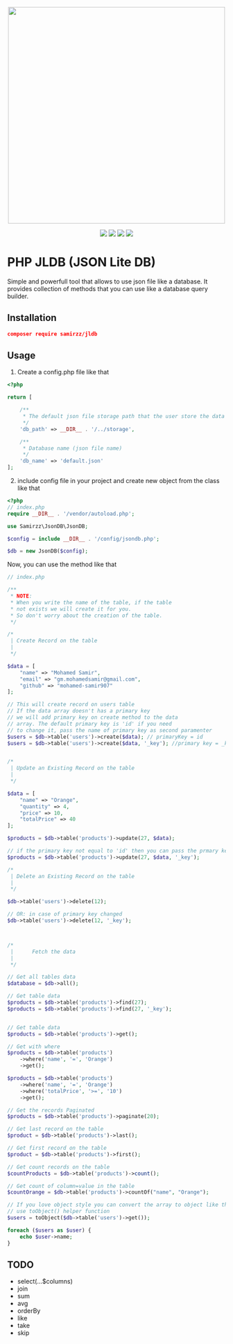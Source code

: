 <p align="center"><img src="https://repository-images.githubusercontent.com/232873829/e2c45600-33b0-11ea-941f-ba319f2d3c52" width="500"/></p>
<p align="center">
<a href="https://github.styleci.io/repos/232873829"><img src="https://github.styleci.io/repos/232873829/shield?branch=master" /></a>
<a href="https://packagist.org/packages/samirzz/jldb"><img src="https://img.shields.io/packagist/php-v/samirzz/jldb?label=php&style=flat-square"/></a>
<a href="https://packagist.org/packages/samirzz/jldb"><img src="https://img.shields.io/github/contributors/mohamed-samir907/jldb?style=flat-square"/></a>
<a href="https://packagist.org/packages/samirzz/jldb"><img src="https://img.shields.io/badge/License-MIT-blue?style=flat-square"/></a>
</p>

# PHP JLDB (JSON Lite DB)
Simple and powerfull tool that allows to use json file like a database. It provides collection of methods that you can use like a database query builder.

## Installation

```json
composer require samirzz/jldb
```

## Usage

1. Create a config.php file like that

```php
<?php

return [

    /**
     * The default json file storage path that the user store the data on it.
     */
    'db_path' => __DIR__ . '/../storage',

    /**
     * Database name (json file name)
     */
    'db_name' => 'default.json'
];

```

2. include config file in your project and create new object from the class like that

```php
<?php
// index.php
require __DIR__ . '/vendor/autoload.php';

use Samirzz\JsonDB\JsonDB;

$config = include __DIR__ . '/config/jsondb.php';

$db = new JsonDB($config);


```

Now, you can use the method like that

```php
// index.php

/**
 * NOTE:
 * When you write the name of the table, if the table
 * not exists we will create it for you.
 * So don't worry about the creation of the table.
 */

/*
 | Create Record on the table
 |
 */

$data = [
    "name" => "Mohamed Samir",
    "email" => "gm.mohamedsamir@gmail.com",
    "github" => "mohamed-samir907"
];

// This will create record on users table 
// If the data array doesn't has a primary key
// we will add primary key on create method to the data
// array. The default primary key is 'id' if you need
// to change it, pass the name of primary key as second paramenter
$users = $db->table('users')->create($data); // primaryKey = id
$users = $db->table('users')->create($data, '_key'); //primary key = _key


/*
 | Update an Existing Record on the table
 |
 */

$data = [
    "name" => "Orange",
    "quantity" => 4,
    "price" => 10,
    "totalPrice" => 40
];

$products = $db->table('products')->update(27, $data);

// if the primary key not equal to 'id' then you can pass the prmary key as the following
$products = $db->table('products')->update(27, $data, '_key');

/*
 | Delete an Existing Record on the table
 |
 */

$db->table('users')->delete(12);

// OR: in case of primary key changed
$db->table('users')->delete(12, '_key');



/*
 |      Fetch the data
 |
 */

// Get all tables data
$database = $db->all();

// Get table data
$products = $db->table('products')->find(27);
$products = $db->table('products')->find(27, '_key');


// Get table data
$products = $db->table('products')->get();

// Get with where
$products = $db->table('products')
    ->where('name', '=', 'Orange')
    ->get();

$products = $db->table('products')
    ->where('name', '=', 'Orange')
    ->where('totalPrice', '>=', '10')
    ->get();

// Get the records Paginated
$products = $db->table('products')->paginate(20);

// Get last record on the table
$product = $db->table('products')->last();

// Get first record on the table
$product = $db->table('products')->first();

// Get count records on the table
$countProducts = $db->table('products')->count();

// Get count of column=value in the table
$countOrange = $db->table('products')->countOf("name", "Orange");

// If you love object style you can convert the array to object like that
// use toObject() helper function
$users = toObject($db->table('users')->get());

foreach ($users as $user) {
    echo $user->name;
}

```

## TODO
- select(...$columns)
- join
- sum
- avg
- orderBy
- like
- take
- skip
